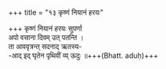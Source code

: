 +++
title = "१३ कृष्णं नियानं हरयः"

+++
कृष्णं नियानं हरयः सुपर्णा  
अपो वसाना दिवम् उत् पतन्ति ।  
ता आववृत्रन्त् सदनाद् ऋतस्य-  
-आद् इद् घृतेन पृथिवीं व्य् ऊदुः ॥+++(Bhatt. aduḥ)+++